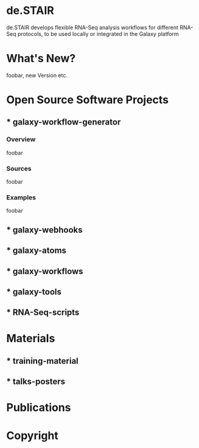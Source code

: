 # de.STAIR
de.STAIR develops flexible RNA-Seq analysis workflows for different RNA-Seq protocols, to be used locally or integrated in the Galaxy platform

# What's New?
foobar, new Version etc.

# Open Source Software Projects
## * galaxy-workflow-generator
### Overview
foobar
### Sources
foobar
### Examples
foobar
## * galaxy-webhooks
## * galaxy-atoms
## * galaxy-workflows
## * galaxy-tools
## * RNA-Seq-scripts

# Materials
## * training-material
## * talks-posters

# Publications

# Copyright
